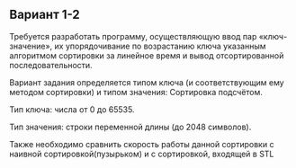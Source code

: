 ## Вариант 1-2

Требуется разработать программу, осуществляющую ввод пар «ключ-значение», их упорядочивание по возрастанию ключа указанным алгоритмом сортировки за линейное время и вывод отсортированной последовательности.

Вариант задания определяется типом ключа (и соответствующим ему методом сортировки) и типом значения:
Сортировка подсчётом.

Тип ключа: числа от 0 до 65535.

Тип значения: строки переменной длины (до 2048 символов).

Также необходимо сравнить скорость работы данной сортировки с наивной сортировкой(пузырьком) и с сортировкой, входящей в STL